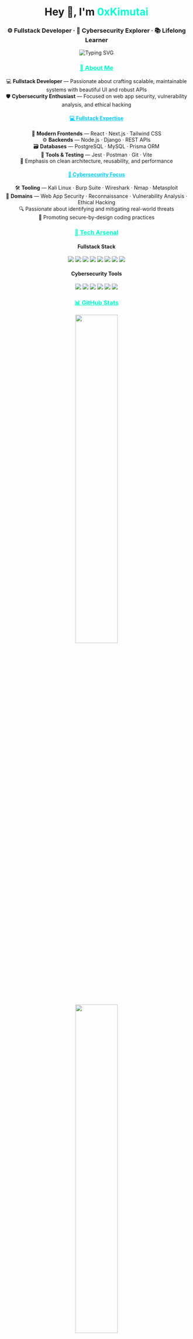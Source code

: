 <h1 align="center">Hey 👋, I'm <span style="color:#00ffd5;"><b>0xKimutai</b></span></h1>
<h3 align="center">⚙️ Fullstack Developer · 🔐 Cybersecurity Explorer · 📚 Lifelong Learner</h3>

<p align="center">
  <img src="https://readme-typing-svg.demolab.com?font=Fira+Code&size=22&pause=1000&center=true&vCenter=true&width=550&lines=Building+clean+code+with+purpose.;Breaking+things+to+understand+them.;Security-first+thinking+in+development.;Fullstack+%2B+Cybersecurity+is+my+lane." alt="Typing SVG" />
</p>

<h3 align="center" style="color:#00ffc8; text-decoration: underline;">🧠 About Me</h3>

<p align="center">
💻 <strong>Fullstack Developer</strong> — Passionate about crafting scalable, maintainable systems with beautiful UI and robust APIs  
<br/>🛡️ <strong>Cybersecurity Enthusiast</strong> — Focused on web app security, vulnerability analysis, and ethical hacking  
</p>

<h4 align="center" style="color:#00ccff; text-decoration: underline;">💻 Fullstack Expertise</h4>

<p align="center">
🚀 <b>Modern Frontends</b> — React · Next.js · Tailwind CSS  
<br/>⚙️ <b>Backends</b> — Node.js · Django · REST APIs  
<br/>🗃️ <b>Databases</b> — PostgreSQL · MySQL · Prisma ORM  
<br/>🧪 <b>Tools & Testing</b> — Jest · Postman · Git · Vite  
<br/>🧠 Emphasis on clean architecture, reusability, and performance
</p>

<h4 align="center" style="color:#00ccff; text-decoration: underline;">🔐 Cybersecurity Focus</h4>

<p align="center">
🛠️ <b>Tooling</b> — Kali Linux · Burp Suite · Wireshark · Nmap · Metasploit  
<br/>🎯 <b>Domains</b> — Web App Security · Reconnaissance · Vulnerability Analysis · Ethical Hacking  
<br/>🔍 Passionate about identifying and mitigating real-world threats  
<br/>🔐 Promoting secure-by-design coding practices
</p>

<h3 align="center" style="color:#00ffc8; text-decoration: underline;">🧰 Tech Arsenal</h3>

<h4 align="center">Fullstack Stack</h4>

<p align="center">
  <img src="https://img.shields.io/badge/-TypeScript-3178C6?logo=typescript&logoColor=white&style=flat" />
  <img src="https://img.shields.io/badge/-React-61DAFB?logo=react&logoColor=black&style=flat" />
  <img src="https://img.shields.io/badge/-Next.js-000000?logo=next.js&logoColor=white&style=flat" />
  <img src="https://img.shields.io/badge/-Node.js-339933?logo=node.js&logoColor=white&style=flat" />
  <img src="https://img.shields.io/badge/-Python-3776AB?logo=python&logoColor=white&style=flat" />
  <img src="https://img.shields.io/badge/-Django-092E20?logo=django&logoColor=white&style=flat" />
  <img src="https://img.shields.io/badge/-PostgreSQL-336791?logo=postgresql&logoColor=white&style=flat" />
  <img src="https://img.shields.io/badge/-TailwindCSS-38B2AC?logo=tailwind-css&logoColor=white&style=flat" />
</p>

<h4 align="center">Cybersecurity Tools</h4>

<p align="center">
  <img src="https://img.shields.io/badge/-Linux-FCC624?logo=linux&logoColor=black&style=flat" />
  <img src="https://img.shields.io/badge/-Kali%20Linux-268BEE?logo=kalilinux&logoColor=white&style=flat" />
  <img src="https://img.shields.io/badge/-Burp%20Suite-FF6600?logo=burpsuite&logoColor=white&style=flat" />
  <img src="https://img.shields.io/badge/-Nmap-00457C?style=flat" />
  <img src="https://img.shields.io/badge/-Wireshark-1679A7?logo=wireshark&logoColor=white&style=flat" />
  <img src="https://img.shields.io/badge/-Metasploit-000?style=flat" />
</p>

<h3 align="center" style="color:#00ffc8; text-decoration: underline;">📊 GitHub Stats</h3>

<p align="center">
  <img src="https://github-readme-stats.vercel.app/api?username=0xKimutai&show_icons=true&theme=tokyonight&hide_title=true" width="48%" />
</p>

<p align="center">
  <img src="https://github-readme-streak-stats.herokuapp.com/?user=0xKimutai&theme=tokyonight" width="48%" />
</p>

<p align="center">
  <img src="https://github-readme-stats.vercel.app/api/top-langs/?username=0xKimutai&layout=compact&theme=tokyonight" width="50%" />
</p>

<h3 align="center" style="color:#00ffc8; text-decoration: underline;">💛 Favorite Stack</h3>

<p align="center">
  <img src="https://img.shields.io/badge/JavaScript-F7DF1E?style=for-the-badge&logo=javascript&logoColor=black" />
  <img src="https://img.shields.io/badge/Python-3776AB?style=for-the-badge&logo=python&logoColor=white" />
  <img src="https://img.shields.io/badge/TypeScript-3178C6?style=for-the-badge&logo=typescript&logoColor=white" />
</p>

<h3 align="center" style="color:#00ffc8; text-decoration: underline;">📫 Connect With Me</h3>

<p align="center">
  <a href="mailto:tezKim414@gmail.com">
    <img src="https://img.shields.io/badge/-D14836?style=for-the-badge&logo=gmail&logoColor=white" alt="Email" />
  </a>
  &nbsp;&nbsp;
  <a href="https://x.com/royltyRvckyreal?s=08" target="_blank">
    <img src="https://img.shields.io/badge/-000000?style=for-the-badge&logo=x&logoColor=white" alt="X" />
  </a>
</p>

<h3 align="center" style="color:#00ffc8; text-decoration: underline;">💬 Personal Quote</h3>

<p align="center"><em>
“Coding is more than logic — it’s poetry in syntax. Every line I write is a step closer to solving real-world problems.”  
<br/>— <strong>0xKimutai</strong>
</em></p>

<p align="center"><em>
“Security is not a product, it's a process.” — <strong>Bruce Schneier</strong>
</em></p>

